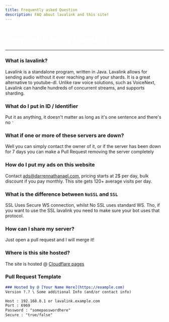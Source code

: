 ```yaml
---
title: Frequently asked Question
description: FAQ about lavalink and this site!
---
```


<h1 style="font-family:Nunito Sans;font-size: 2.0em;font-weight: bold;color: white;">Frequently asked Question</h1>

<hr>

### What is lavalink?

Lavalink is a standalone program, written in Java. Lavalink allows for sending audio without it ever reaching any of your shards. It is a great alternative to youtube-dl. Unlike raw voice solutions, such as VoiceNext, Lavalink can handle hundreds of concurrent streams, and supports sharding.

### What do I put in ID / Identifier

Put it as anything, it doesn't matter as long as it's one sentence and there's no `'`

### What if one or more of these servers are down?

Well you can simply contact the owner of it, or if the server has been down for 7 days you can make a Pull Request removing the server completely


### How do I put my ads on this website

Contact ads@darrennathanael.com, pricing starts at 2$ per day, bulk discount if you pay monthly. This site gets 120+ average visits per day.

### What is the difference between `NoSSL` and `SSL`
SSL Uses Secure WS connection, whilst No SSL uses standard WS.
Tho, if you want to use the SSL lavalink you need to make sure your bot uses that protocol.


### How can I share my server?

Just open a pull request and I will merge it!

### Where is this site hosted?

The site is hosted @ [Cloudflare pages](https://pages.dev)




### Pull Request Template
```md
### Hosted by @ [Your Name Here](https://example.com)
Version ?.? \ Some additional Info (and/or contact info)

Host : 192.168.0.1 or lavalink.example.com
Port : 6969
Password : "somepasswordhere"
Secure : "true/false"
```


<!-- inject image ad -->
<div data-ea-style="stickybox" class="dark horizontal" data-ea-publisher="darrennathanaelcom" data-ea-type="image"></div>
